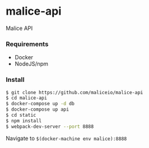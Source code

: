 # malice-api
Malice API

### Requirements
 - Docker
 - NodeJS/npm

### Install
```bash
$ git clone https://github.com/maliceio/malice-api
$ cd malice-api
$ docker-compose up -d db
$ docker-compose up api
$ cd static
$ npm install
$ webpack-dev-server --port 8888
```

Navigate to `$(docker-machine env malice):8888`
